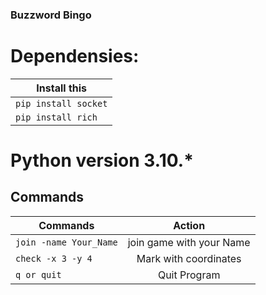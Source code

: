 ### Buzzword Bingo

# Dependensies:

| Install this         |
| -------------------- |
| `pip install socket` |
| `pip install rich`   |

# Python version 3.10.\*

## Commands

| Commands               |          Action          |
| ---------------------- | :----------------------: |
| `join -name Your_Name` | join game with your Name |
| `check -x 3 -y 4`      |  Mark with coordinates   |
| `q or quit`            |       Quit Program       |
